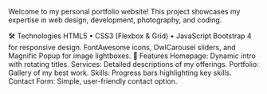  Welcome to my personal portfolio website! This project showcases my expertise in web design, development, photography, and coding.

 🛠️ Technologies
HTML5 • CSS3 (Flexbox & Grid) • JavaScript
Bootstrap 4 for responsive design.
FontAwesome icons, OwlCarousel sliders, and Magnific Popup for image lightboxes.
📂 Features
Homepage: Dynamic intro with rotating titles.
Services: Detailed descriptions of my offerings.
Portfolio: Gallery of my best work.
Skills: Progress bars highlighting key skills.
Contact Form: Simple, user-friendly contact option.
